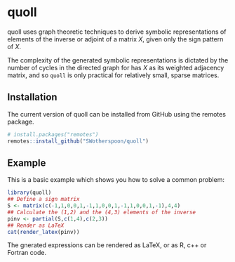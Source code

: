 
# quoll

<!-- badges: start -->
<!-- badges: end -->

quoll uses graph theoretic techniques to derive symbolic representations of elements of the inverse
or adjoint of a matrix $X$, given only the sign pattern of $X$.  

The complexity of the generated symbolic representations is dictated by the number of cycles in the 
directed graph for has $X$ as its weighted adjacency matrix, and so `quoll` is only practical for
relatively small, sparse matrices.

## Installation

The current version of quoll can be installed from GitHub using the remotes package. 
```r
# install.packages("remotes")
remotes::install_github("SWotherspoon/quoll")
```

## Example

This is a basic example which shows you how to solve a common problem:

```r
library(quoll)
## Define a sign matrix
S <- matrix(c(-1,1,0,0,1,-1,1,0,0,1,-1,1,0,0,1,-1),4,4)
## Calculate the (1,2) and the (4,3) elements of the inverse
pinv <- partial(S,c(1,4),c(2,3))
## Render as LaTeX
cat(render_latex(pinv))
```

The gnerated expressions can be rendered as LaTeX, or as R, c++ or Fortran code.



